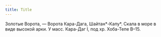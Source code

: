 ```yaml
---
title: Title
---
```


Золотые Ворота, — Ворота Кара-Дага, Шайтан*-Капу*. Скала в море в виде высокой
арки. У масс. Кара-Даг I, под хр. Хоба-Тепе В–15.
